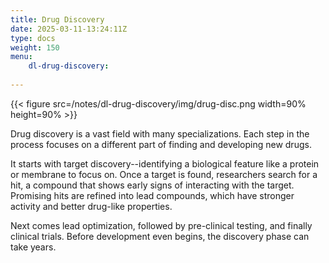 ```yaml
---
title: Drug Discovery
date: 2025-03-11-13:24:11Z
type: docs 
weight: 150
menu: 
    dl-drug-discovery:
      
---
```


{{< figure src=/notes/dl-drug-discovery/img/drug-disc.png width=90% height=90% >}}

Drug discovery is a vast field with many specializations. Each step in the process focuses on a different part of finding and developing new drugs.

It starts with target discovery--identifying a biological feature like a protein or membrane to focus on. Once a target is found, researchers search for a hit, a compound that shows early signs of interacting with the target. Promising hits are refined into lead compounds, which have stronger activity and better drug-like properties.

Next comes lead optimization, followed by pre-clinical testing, and finally clinical trials. Before development even begins, the discovery phase can take years.
